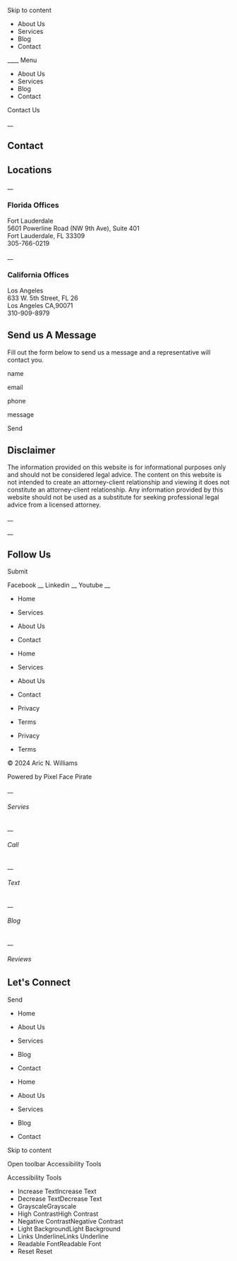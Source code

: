 Skip to content

  * About Us
  * Services
  * Blog
  * Contact

____ Menu

  * About Us
  * Services
  * Blog
  * Contact

Contact Us

__

## Contact

## Locations

__

###  Florida Offices

Fort Lauderdale  
5601 Powerline Road (NW 9th Ave), Suite 401  
Fort Lauderdale, FL 33309  
305-766-0219

__

###  California Offices

Los Angeles  
633 W. 5th Street, FL 26  
Los Angeles CA,90071  
310-909-8979

## Send us A Message

Fill out the form below to send us a message and a representative will contact
you.

name

email

phone

message

Send

## Disclaimer

The information provided on this website is for informational purposes only
and should not be considered legal advice. The content on this website is not
intended to create an attorney-client relationship and viewing it does not
constitute an attorney-client relationship. Any information provided by this
website should not be used as a substitute for seeking professional legal
advice from a licensed attorney.

__

__

## Follow Us

Submit

Facebook __ Linkedin __ Youtube __

  * Home
  * Services
  * About Us
  * Contact

  * Home
  * Services
  * About Us
  * Contact

  * Privacy
  * Terms

  * Privacy
  * Terms

© 2024 Aric N. Williams

Powered by Pixel Face Pirate

__

###### Servies

__

###### Call

__

###### Text

__

###### Blog

__

###### Reviews

## Let's Connect

Send

  * Home
  * About Us
  * Services
  * Blog
  * Contact

  * Home
  * About Us
  * Services
  * Blog
  * Contact

Skip to content

Open toolbar Accessibility Tools

Accessibility Tools

  * Increase TextIncrease Text
  * Decrease TextDecrease Text
  * GrayscaleGrayscale
  * High ContrastHigh Contrast
  * Negative ContrastNegative Contrast
  * Light BackgroundLight Background
  * Links UnderlineLinks Underline
  * Readable FontReadable Font
  * Reset Reset

